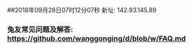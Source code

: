 ##2018年09月28日07时12分07秒 新址: 142.93.145.89
### 兔友常见问题及解答: https://github.com/wanggonging/d/blob/w/FAQ.md

